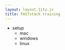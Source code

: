 ```yaml
---
layout: layout.11ty.js
title: FASTstack training
---
```


  - setup
    - mac
    - windows
    - linux

